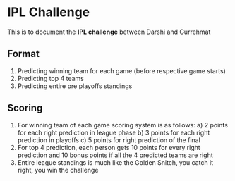 # IPL Challenge

This is to document the **IPL challenge** between Darshi and Gurrehmat

## Format
1) Predicting winning team for each game (before respective game starts)
2) Predicting top 4 teams
3) Predicting entire pre playoffs standings 

## Scoring

1) For winning team of each game scoring system is as follows:
a) 2 points for each right prediction in league phase
b) 3 points for each right prediction in playoffs
c) 5 points for right prediction of the final
2) For top 4 prediction, each person gets 10 points for every right prediction and 10 bonus points if all the 4 predicted teams are right
3) Entire league standings is much like the Golden Snitch, you catch it right, you win the challenge